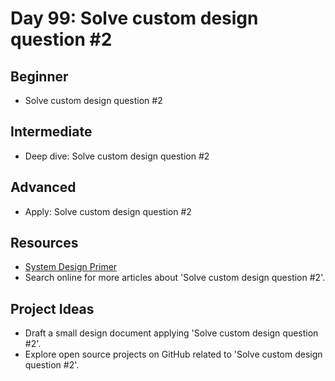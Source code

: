 # Day 99: Solve custom design question #2

## Beginner
- Solve custom design question #2

## Intermediate
- Deep dive: Solve custom design question #2

## Advanced
- Apply: Solve custom design question #2

## Resources
- [System Design Primer](https://github.com/donnemartin/system-design-primer/search?q=Solve+custom+design+question+%232)
- Search online for more articles about 'Solve custom design question #2'.

## Project Ideas
- Draft a small design document applying 'Solve custom design question #2'.
- Explore open source projects on GitHub related to 'Solve custom design question #2'.
